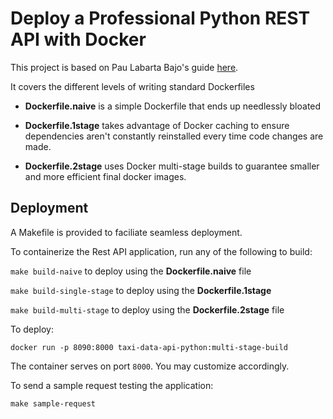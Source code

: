 # Deploy a Professional Python REST API with Docker

This project is based on Pau Labarta Bajo's guide [here](https://paulabartabajo.substack.com/p/lets-write-a-professional-dockerfile?utm_campaign=email-half-post&r=1bjj41&utm_source=substack&utm_medium=email).

It covers the different levels of writing standard Dockerfiles

- **Dockerfile.naive** is a simple Dockerfile that ends up needlessly bloated

- **Dockerfile.1stage** takes advantage of Docker caching to ensure dependencies aren't constantly reinstalled every time code changes are made.

- **Dockerfile.2stage** uses Docker multi-stage builds to guarantee smaller and more efficient final docker images.


## Deployment
A Makefile is provided to faciliate seamless deployment. 

To containerize the Rest API application, run any of the following to build:

`make build-naive` to deploy using the **Dockerfile.naive** file

`make build-single-stage` to deploy using the **Dockerfile.1stage**

`make build-multi-stage` to deploy using the **Dockerfile.2stage** file

To deploy:
```
docker run -p 8090:8000 taxi-data-api-python:multi-stage-build
```

The container serves on port `8000`. You may customize accordingly.


To send a sample request testing the application:
```
make sample-request
```